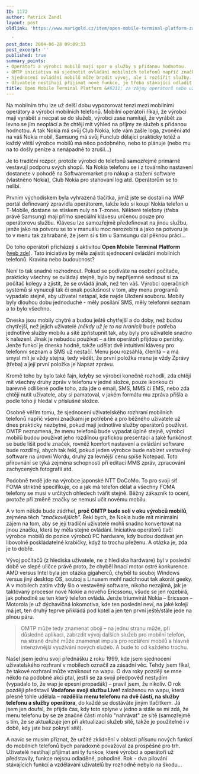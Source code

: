 ```yaml
---
ID: 1172
author: Patrick Zandl
layout: post
oldlink: 'https://www.marigold.cz/item/open-mobile-terminal-platform-za-zajmy-operatoru-nebo-uzivatelu

  '
post_date: 2004-06-28 09:09:33
post_excerpt: ''
published: true
summary_points:
- Operátoři a výrobci mobilů mají spor o služby s přidanou hodnotou.
- OMTP iniciativa má sjednotit ovládání mobilních telefonů napříč značkami.
- Sjednocení ovládání mobilů může brzdit vývoj, ale i rozšířit služby.
- Uživatelé nestíhají přijímat nové funkce, je třeba stávající odladit.
title: Open Mobile Terminal Platform &#8211; za zájmy operátorů nebo uživatelů?
---
```


<p>
Na mobilním trhu lze už delší dobu vypozorovat tenzi mezi mobilními operátory a výrobci mobilních telefonů. Mobilní operátoři říkají, že výrobci mají vyrábět a necpat se do služeb, výrobci zase namítají, že vyrábět za levno se jim neoplácí a že chtějí mít výhled na příjmy ze služeb s přidanou hodnotou. A tak Nokia má svůj Club Nokia, kde vám zašle loga, zvonění atd na váš Nokia mobil, Samsung má svůj Funclub dělající prakticky totéž a každý větší výrobce mobilů má něco podobného, nebo to plánuje (nebo mu na to došly peníze a nenápadně to zrušil...)</p>
<p>
Je to tradiční rozpor, protože výrobci do telefonů samozřejmě primárně vestavují podporu svých shopů. Na Nokia telefonu se i z továrního nastavení dostanete v pohodě na Softwaremarket pro nákup a stažení software (vlastněno Nokia), Club Nokia pro stahování log atd. Operátorům se to nelíbí. </p>
<p>
Prvním východiskem byla vyhrazená tlačítka, jimiž jste se dostali na WAP portál definovaný zpravidla operátorem, takže kdo si koupí Nokia telefon u T-Mobile, dostane se stiskem nuly na T-zones. Některé telefony (třeba právě Samsung) mají přímo speciální klávesu určenou pouze pro operátorovu službu. Klávesu lze samozřejmě předefinovat na jinou službu, jenže jako na potvoru se to v manuálu moc nerozebírá a jako na potvoru je to v menu tak zahrabané, že jsem si s tím u Samsungu dal pěknou práci... </p>
<p>
Do toho operátoři přicházejí s aktivitou <strong>Open Mobile Terminal Platform </strong>(<a href="http://www.omtp.org/">web zde</a>). Tato iniciativa by měla zajistit sjednocení ovládání mobilních telefonů. Kravina nebo budoucnost? </p>

<!--more--><p>
Není to tak snadné rozhodnout. Pokud se podíváte na osobní počítače, prakticky všechny se ovládají stejně, bylo by nepříjemné sednout si za počítač kolegy a zjistit, že se ovládá jinak, než ten váš. Výrobci operačních systémů si vynucují tak či onak poslušnost v tom, aby menu programů vypadalo stejně, aby uživatel netápal, kde najde Uložení souboru. Mobily byly dlouhou dobu jednoduché - měly posílání SMS, měly telefonní seznam a to bylo všechno. </p>
<p>
Dneska jsou mobily chytré a budou ještě chytřejší a do doby, než budou chytřejší, než jejich uživatelé <em>(někdy už je to na hranici)</em> bude potřeba jednotlivé služby mobilu a sítě zpřístupnit tak, aby byly pro uživatele snadno k nalezení. Jinak je nebudou používat &#8211; a tím operátoři přijdou o penízky. Jenže funkcí je dneska hodně, takže udělat dvě intuitivní klávesy pro telefonní seznam a SMS už nestačí. Menu jsou rozsáhlá, členitá &#8211; a má smysl mít je vždy stejná, tedy vědět, že první položka menu je vždy Zprávy (třeba) a její první položka je Napsat zprávu. </p>
<p>
Kromě toho by bylo také fajn, kdyby se výrobci konečně rozhodli, zda chtějí mít všechny druhy zpráv v telefonu v jedné složce, pouze ikonkou či barevně odlišené podle toho, zda jde o email, SMS, MMS či EMS, nebo zda chtějí nutit uživatele, aby si pamatoval, v jakém formátu mu zpráva přišla a podle toho ji hledal v příslušné složce. </p>
<p>
Osobně věřím tomu, že sjednocení uživatelského rozhraní mobilních telefonů napříč všemi značkami je potřebné a pro běžného uživatele už dnes prakticky nezbytné, pokud mají jednotlivé služby operátorů používat. OMTP neznamená, že menu telefonů bude vypadat úplně stejně, výrobci mobilů budou používat jeho rozdílnou grafickou presentaci a také funkčnost se bude lišit podle značek, rovněž komfort nastavení a ovládání software bude rozdílný, abych tak řekl, pokud jeden výrobce bude nabízet vestavěný software na úrovni Wordu, druhý za levnější cenu spíše Notepad. Toto přirovnání se týká zejména schopností při editaci MMS zpráv, zpracování zachycených fotografií atd. </p>
<p>
Podobně tvrdě jde na výrobce japonské NTT DoCoMo. To pro svoji síť FOMA striktně specifikuje, co a jak má telefon dělat a všechny FOMA telefony se musí v určitých ohledech tvářit stejně. Běžný zákazník to ocení, protože při změně značky se nemusí učit novému mobilu. </p>
<p>
A v tom někde bude zádrhel, <strong>proč OMTP bude solí v oku výrobců mobilů</strong>, zejména těch <em>&quot;značkovějších&quot;.</em> Řekl bych, že Nokia bude mít minimální zájem na tom, aby se její tradiční uživatelé mohli snadno konvertovat na jinou značku, která by měla stejné ovládání. Iniciativa operátorů tlačí výrobce mobilů do pozice výrobců PC hardware, kdy budou dodávat jen libovolně poskládatelné krabičky, když to trochu přeženu. A otázka je, zda je to dobře. </p>
<p>
Vývoj počítačů (z hlediska uživatele, ne z hlediska hardware) byl v poslední době ve slepé uličce právě proto, že chyběl hnací motor ostré konkurence. AMD versus Intel byla jen otázka gigaherců, chyběl tu souboj Windows versus jiný desktop OS, souboj s Linuxem mohl nadchnout tak akorát geeky. A v mobilech zatím vždy šlo o vestavěný software, nikoho nezajímá, jak je taktovaný procesor nové Nokie a nového Ericssonu, všude se jen rozebírá, jak pohodlně se ten který telefon ovládá. Jenže triumvirát Nokia &#8211; Ericsson &#8211; Motorola je už dýchavičná lokomotiva, kde ten poslední neví, na jaké koleji má jet, ten druhý teprve přikládá pod kotel a jen ten první ještě/stále jede na plnou páru. </p>

<blockquote dir="ltr" style="MARGIN-RIGHT: 0px"><p>
OMTP může tedy znamenat obojí &#8211; na jednu stranu může, při důsledné aplikaci, zabrzdit vývoj dalších služeb pro mobilní telefon, na straně druhé může znamenat impuls pro rozšíření mobilů a hlavně intenzivnější využívání nových služeb. A bude to od každého trochu. </p>
</blockquote>
<p>
Našel jsem jednu svoji přednášku z roku 1999, kde jsem sjednocení uživatelského rozhraní v mobilech označil za zásadní věc. Tehdy jsem říkal, že takové rozhraní může vzniknout na wapu. O dva roky později se mne někdo na podobné akci ptal, jestli se za svoji předpověď nestydím (vypadalo to, že wap je epesní propadák) &#8211; pravil jsem, že nikoliv. O rok později představil <strong>Vodafone svoji službu Live!</strong> založenou na wapu, která přesně tohle udělala &#8211; <strong>rozdělila menu telefonu na dvě části, na služby telefonu a služby operátora</strong>, do každé se dostáváte jiným tlačítkem. Já jsem jen doufal, že přijde čas, kdy toto splyne v jedno a stále se mi zdá, že menu telefonu by se ze značné části mohlo &quot;nahrávat&quot; ze sítě (samozřejmě s tím, že se aktualizuje jen při aktualizaci služeb sítě, takže je použitelné i v době, kdy jste bez pokrytí sítě).</p>
<p>
A navíc se musím přiznat, že určité zklidnění v oblasti přísunu nových funkcí do mobilních telefonů bych paradoxně považoval za prospěšné pro trh. Uživatelé nestíhají přijímat ani ty funkce, které výrobci a operátoři už představily, funkce nejsou odladěné, pohodlné. Rok - dva pilování stávajících funkcí a vzdělávání uživatelů by rozhodně nebylo na škodu... </p>
